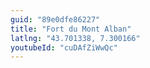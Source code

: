 ```yaml
---
guid: "89e0dfe86227"
title: "Fort du Mont Alban"
latlng: "43.701338, 7.300166"
youtubeId: "cuDAfZiWwQc" 
---
```

